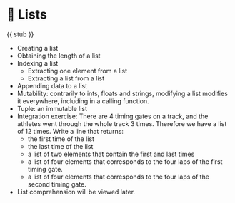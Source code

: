# 🚧 Lists

{{ stub }}

- Creating a list
- Obtaining the length of a list
- Indexing a list
    - Extracting one element from a list
    - Extracting a list from a list
- Appending data to a list
- Mutability: contrarily to ints, floats and strings, modifying a list modifies it everywhere, including in a calling function.
- Tuple: an immutable list
- Integration exercise: There are 4 timing gates on a track, and the athletes went through the whole track 3 times. Therefore we have a list of 12 times. Write a line that returns:
    - the first time of the list
    - the last time of the list
    - a list of two elements that contain the first and last times
    - a list of four elements that corresponds to the four laps of the first timing gate.
    - a list of four elements that corresponds to the four laps of the second timing gate.
- List comprehension will be viewed later.
